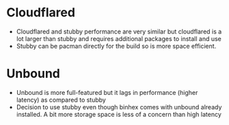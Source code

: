 # Cloudflared #
* Cloudflared and stubby performance are very similar but cloudflared is a lot larger than stubby and requires additional packages to install and use
* Stubby can be pacman directly for the build so is more space efficient.

# Unbound #
* Unbound is more full-featured but it lags in performance (higher latency) as compared to stubby
* Decision to use stubby even though binhex comes with unbound already installed. A bit more storage space is less of a concern than high latency

